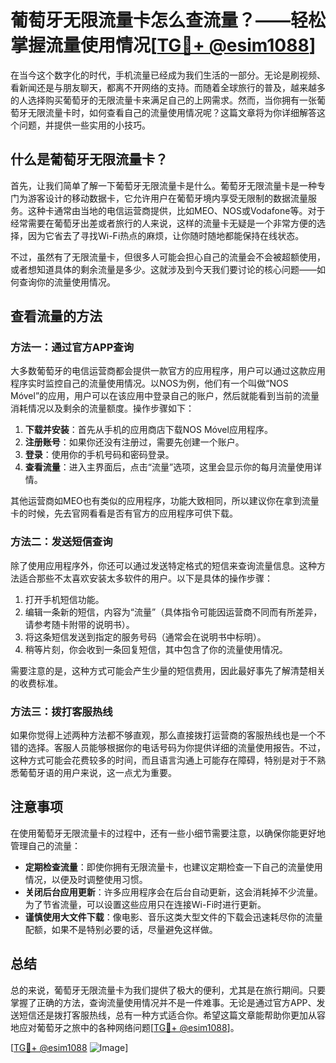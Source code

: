 # 葡萄牙无限流量卡怎么查流量？——轻松掌握流量使用情况[[TG💪+ @esim1088](https://t.me/s/esim1088)]

在当今这个数字化的时代，手机流量已经成为我们生活的一部分。无论是刷视频、看新闻还是与朋友聊天，都离不开网络的支持。而随着全球旅行的普及，越来越多的人选择购买葡萄牙的无限流量卡来满足自己的上网需求。然而，当你拥有一张葡萄牙无限流量卡时，如何查看自己的流量使用情况呢？这篇文章将为你详细解答这个问题，并提供一些实用的小技巧。

## 什么是葡萄牙无限流量卡？

首先，让我们简单了解一下葡萄牙无限流量卡是什么。葡萄牙无限流量卡是一种专门为游客设计的移动数据卡，它允许用户在葡萄牙境内享受无限制的数据流量服务。这种卡通常由当地的电信运营商提供，比如MEO、NOS或Vodafone等。对于经常需要在葡萄牙出差或者旅行的人来说，这样的流量卡无疑是一个非常方便的选择，因为它省去了寻找Wi-Fi热点的麻烦，让你随时随地都能保持在线状态。

不过，虽然有了无限流量卡，但很多人可能会担心自己的流量会不会被超额使用，或者想知道具体的剩余流量是多少。这就涉及到今天我们要讨论的核心问题——如何查询你的流量使用情况。

## 查看流量的方法

### 方法一：通过官方APP查询

大多数葡萄牙的电信运营商都会提供一款官方的应用程序，用户可以通过这款应用程序实时监控自己的流量使用情况。以NOS为例，他们有一个叫做“NOS Móvel”的应用，用户可以在该应用中登录自己的账户，然后就能看到当前的流量消耗情况以及剩余的流量额度。操作步骤如下：

1. **下载并安装**：首先从手机的应用商店下载NOS Móvel应用程序。
2. **注册账号**：如果你还没有注册过，需要先创建一个账户。
3. **登录**：使用你的手机号码和密码登录。
4. **查看流量**：进入主界面后，点击“流量”选项，这里会显示你的每月流量使用详情。

其他运营商如MEO也有类似的应用程序，功能大致相同，所以建议你在拿到流量卡的时候，先去官网看看是否有官方的应用程序可供下载。

### 方法二：发送短信查询

除了使用应用程序外，你还可以通过发送特定格式的短信来查询流量信息。这种方法适合那些不太喜欢安装太多软件的用户。以下是具体的操作步骤：

1. 打开手机短信功能。
2. 编辑一条新的短信，内容为“流量”（具体指令可能因运营商不同而有所差异，请参考随卡附带的说明书）。
3. 将这条短信发送到指定的服务号码（通常会在说明书中标明）。
4. 稍等片刻，你会收到一条回复短信，其中包含了你的流量使用情况。

需要注意的是，这种方式可能会产生少量的短信费用，因此最好事先了解清楚相关的收费标准。

### 方法三：拨打客服热线

如果你觉得上述两种方法都不够直观，那么直接拨打运营商的客服热线也是一个不错的选择。客服人员能够根据你的电话号码为你提供详细的流量使用报告。不过，这种方式可能会花费较多的时间，而且语言沟通上可能存在障碍，特别是对于不熟悉葡萄牙语的用户来说，这一点尤为重要。

## 注意事项

在使用葡萄牙无限流量卡的过程中，还有一些小细节需要注意，以确保你能更好地管理自己的流量：

- **定期检查流量**：即使你拥有无限流量卡，也建议定期检查一下自己的流量使用情况，以便及时调整使用习惯。
- **关闭后台应用更新**：许多应用程序会在后台自动更新，这会消耗掉不少流量。为了节省流量，可以设置这些应用只在连接Wi-Fi时进行更新。
- **谨慎使用大文件下载**：像电影、音乐这类大型文件的下载会迅速耗尽你的流量配额，如果不是特别必要的话，尽量避免这样做。

## 总结

总的来说，葡萄牙无限流量卡为我们提供了极大的便利，尤其是在旅行期间。只要掌握了正确的方法，查询流量使用情况并不是一件难事。无论是通过官方APP、发送短信还是拨打客服热线，总有一种方式适合你。希望这篇文章能帮助你更加从容地应对葡萄牙之旅中的各种网络问题[[TG💪+ @esim1088](https://t.me/s/esim1088)]。

[[TG💪+ @esim1088](https://t.me/s/esim1088) ![Image](https://i.postimg.cc/4NQfJmqS/Snipaste-2025-05-13-00-14-12.png)]